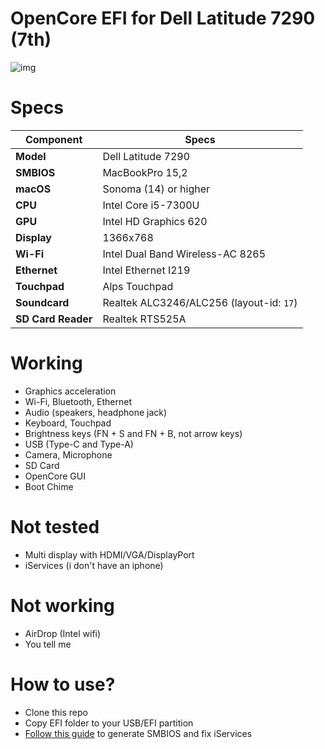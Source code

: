 # OpenCore EFI for Dell Latitude 7290 (7th)
![img](https://i.imgur.com/wiWFtLQ.png)

# Specs
| Component          | Specs                                    |
| ------------------ | ---------------------------------------- |
| **Model**          | Dell Latitude 7290                       |
| **SMBIOS**         | MacBookPro 15,2                          |
| **macOS**          | Sonoma (14) or higher                    |
| **CPU**            | Intel Core i5-7300U                      |
| **GPU**            | Intel HD Graphics 620                    |
| **Display**        | 1366x768                                 |
| **Wi-Fi**          | Intel Dual Band Wireless-AC 8265         |
| **Ethernet**       | Intel Ethernet I219                      |
| **Touchpad**       | Alps Touchpad                            |
| **Soundcard**      | Realtek ALC3246/ALC256 (layout-id: `17`) |
| **SD Card Reader** | Realtek RTS525A                          |

# Working
- Graphics acceleration
- Wi-Fi, Bluetooth, Ethernet
- Audio (speakers, headphone jack)
- Keyboard, Touchpad
- Brightness keys (FN + S and FN + B, not arrow keys)
- USB (Type-C and Type-A)
- Camera, Microphone
- SD Card
- OpenCore GUI
- Boot Chime

# Not tested
- Multi display with HDMI/VGA/DisplayPort
- iServices (i don't have an iphone)

# Not working
- AirDrop (Intel wifi)
- You tell me

# How to use?
- Clone this repo
- Copy EFI folder to your USB/EFI partition
- [Follow this guide](https://dortania.github.io/OpenCore-Post-Install/universal/iservices.html) to generate SMBIOS and fix iServices
